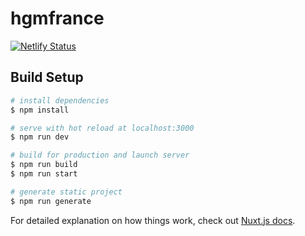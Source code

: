 # hgmfrance

[![Netlify Status](https://api.netlify.com/api/v1/badges/1ace362d-5df0-48c3-9313-04c3867e4dbb/deploy-status)](https://app.netlify.com/sites/hgmfrance/deploys)

## Build Setup

```bash
# install dependencies
$ npm install

# serve with hot reload at localhost:3000
$ npm run dev

# build for production and launch server
$ npm run build
$ npm run start

# generate static project
$ npm run generate
```

For detailed explanation on how things work, check out [Nuxt.js docs](https://nuxtjs.org).
